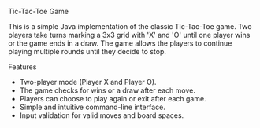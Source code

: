  Tic-Tac-Toe Game

This is a simple Java implementation of the classic Tic-Tac-Toe game. Two players take turns marking a 3x3 grid with 'X' and 'O' until one player wins or the game ends in a draw. The game allows the players to continue playing multiple rounds until they decide to stop.

 Features

- Two-player mode (Player X and Player O).
- The game checks for wins or a draw after each move.
- Players can choose to play again or exit after each game.
- Simple and intuitive command-line interface.
- Input validation for valid moves and board spaces.

